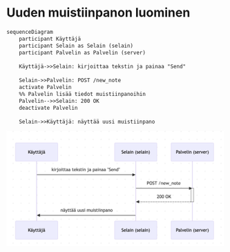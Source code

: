 # Uuden muistiinpanon luominen

```mermaid
sequenceDiagram
    participant Käyttäjä
    participant Selain as Selain (selain)
    participant Palvelin as Palvelin (server)

    Käyttäjä->>Selain: kirjoittaa tekstin ja painaa "Send"

    Selain->>Palvelin: POST /new_note
    activate Palvelin
    %% Palvelin lisää tiedot muistiinpanoihin
    Palvelin-->>Selain: 200 OK
    deactivate Palvelin

    Selain->>Käyttäjä: näyttää uusi muistiinpano
```

![kaavion kuva](kaavio-kuva.png)